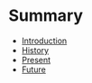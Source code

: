 # Summary

* [Introduction](README.md)
* [History](chapter1.md)
* [Present](present.md)
* [Future](future.md)

